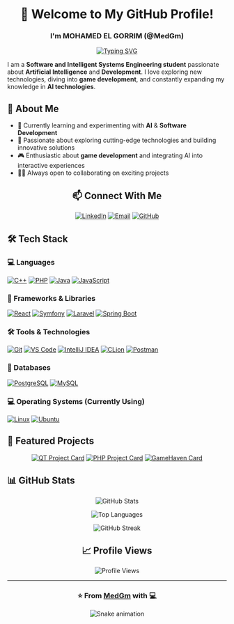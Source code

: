 <div align="center">
  
# 👋 Welcome to My GitHub Profile!

### I'm MOHAMED EL GORRIM (@MedGm)

[![Typing SVG](https://readme-typing-svg.herokuapp.com?font=Fira+Code&pause=1000&color=2E9EFF&center=true&vCenter=true&random=false&width=435&lines=Software+Engineering+Student;AI+Enthusiast;Full+Stack+Developer;Game+Development+Passionate)](https://git.io/typing-svg)

</div>

I am a **Software and Intelligent Systems Engineering student** passionate about **Artificial Intelligence** and **Development**. I love exploring new technologies, diving into **game development**, and constantly expanding my knowledge in **AI technologies**.

## 🚀 About Me
- 🔭 Currently learning and experimenting with **AI** & **Software Development**
- 🌱 Passionate about exploring cutting-edge technologies and building innovative solutions
- 🎮 Enthusiastic about **game development** and integrating AI into interactive experiences
- 👨‍💻 Always open to collaborating on exciting projects

<div align="center">

## 📫 Connect With Me
[![LinkedIn](https://img.shields.io/badge/LinkedIn-0A66C2?style=for-the-badge&logo=linkedin&logoColor=white)](https://www.linkedin.com/in/mohamed-el-gorrim-8052822a0/)
[![Email](https://img.shields.io/badge/Email-EA4335?style=for-the-badge&logo=gmail&logoColor=white)](mailto:elgorrim.mohamed@etu.uae.ac.ma)
[![GitHub](https://img.shields.io/badge/GitHub-181717?style=for-the-badge&logo=github&logoColor=white)](https://github.com/MedGm)

</div>

## 🛠️ Tech Stack

### 💻 Languages
[![C++](https://img.shields.io/badge/C++-00599C?style=for-the-badge&logo=cplusplus&logoColor=white)](https://github.com/MedGm)
[![PHP](https://img.shields.io/badge/PHP-777BB4?style=for-the-badge&logo=php&logoColor=white)](https://github.com/MedGm)
[![Java](https://img.shields.io/badge/Java-007396?style=for-the-badge&logo=java&logoColor=white)](https://github.com/MedGm)
[![JavaScript](https://img.shields.io/badge/JavaScript-F7DF1E?style=for-the-badge&logo=javascript&logoColor=black)](https://github.com/MedGm)

### 🔧 Frameworks & Libraries
[![React](https://img.shields.io/badge/React-61DAFB?style=for-the-badge&logo=react&logoColor=black)](https://github.com/MedGm)
[![Symfony](https://img.shields.io/badge/Symfony-000000?style=for-the-badge&logo=symfony&logoColor=white)](https://github.com/MedGm)
[![Laravel](https://img.shields.io/badge/Laravel-FF2D20?style=for-the-badge&logo=laravel&logoColor=white)](https://github.com/MedGm)
[![Spring Boot](https://img.shields.io/badge/Spring_Boot-6DB33F?style=for-the-badge&logo=spring-boot&logoColor=white)](https://github.com/MedGm)

### 🛠️ Tools & Technologies
[![Git](https://img.shields.io/badge/Git-F05032?style=for-the-badge&logo=git&logoColor=white)](https://github.com/MedGm)
[![VS Code](https://img.shields.io/badge/VS_Code-007ACC?style=for-the-badge&logo=visualstudiocode&logoColor=white)](https://github.com/MedGm)
[![IntelliJ IDEA](https://img.shields.io/badge/IntelliJ-000000?style=for-the-badge&logo=intellijidea&logoColor=white)](https://github.com/MedGm)
[![CLion](https://img.shields.io/badge/CLion-000000?style=for-the-badge&logo=clion&logoColor=white)](https://github.com/MedGm)
[![Postman](https://img.shields.io/badge/Postman-FF6C37?style=for-the-badge&logo=postman&logoColor=white)](https://github.com/MedGm)

### 💾 Databases
[![PostgreSQL](https://img.shields.io/badge/PostgreSQL-4169E1?style=for-the-badge&logo=postgresql&logoColor=white)](https://github.com/MedGm)
[![MySQL](https://img.shields.io/badge/MySQL-4479A1?style=for-the-badge&logo=mysql&logoColor=white)](https://github.com/MedGm)

### 💻 Operating Systems (Currently Using)
[![Linux](https://img.shields.io/badge/Linux-FCC624?style=for-the-badge&logo=linux&logoColor=black)](https://github.com/MedGm)
[![Ubuntu](https://img.shields.io/badge/Ubuntu-E95420?style=for-the-badge&logo=ubuntu&logoColor=white)](https://github.com/MedGm)

## 🌟 Featured Projects

<div align="center">

[![QT Project Card](https://github-readme-stats.vercel.app/api/pin/?username=MedGm&repo=QTproject&theme=tokyonight)](https://github.com/MedGm/QTproject)
[![PHP Project Card](https://github-readme-stats.vercel.app/api/pin/?username=MedGm&repo=PHP-Project&theme=tokyonight)](https://github.com/MedGm/PHP-Project)
[![GameHaven Card](https://github-readme-stats.vercel.app/api/pin/?username=MedGm&repo=GameHaven&theme=tokyonight)](https://github.com/MedGm/GameHaven)

</div>

## 📊 GitHub Stats

<div align="center">

![GitHub Stats](https://github-readme-stats.vercel.app/api?username=medgm&show_icons=true&theme=tokyonight&hide_border=true&count_private=true)

![Top Languages](https://github-readme-stats.vercel.app/api/top-langs/?username=medgm&layout=compact&theme=tokyonight&hide_border=true)

![GitHub Streak](https://github-readme-streak-stats.herokuapp.com/?user=medgm&theme=tokyonight&hide_border=true)

</div>

<div align="center">

## 📈 Profile Views
![Profile Views](https://komarev.com/ghpvc/?username=medgm&color=blueviolet&style=for-the-badge)

---
### ⭐️ From [MedGm](https://github.com/MedGm) with 💻

![Snake animation](https://github.com/MedGm/MedGm/blob/output/github-contribution-grid-snake.svg)

</div>

<!---
MedGm/MedGm is a ✨ special ✨ repository because its `README.md` (this file) appears on your GitHub profile.
You can click the Preview link to take a look at your changes.
--->
